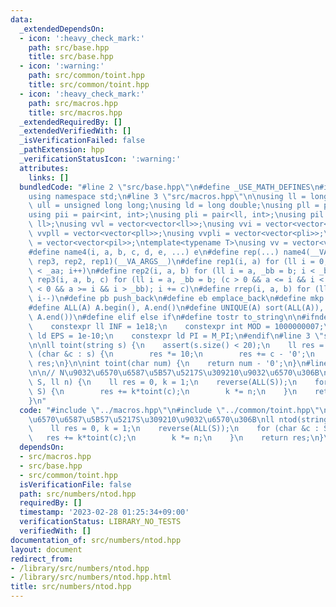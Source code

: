 ```yaml
---
data:
  _extendedDependsOn:
  - icon: ':heavy_check_mark:'
    path: src/base.hpp
    title: src/base.hpp
  - icon: ':warning:'
    path: src/common/toint.hpp
    title: src/common/toint.hpp
  - icon: ':heavy_check_mark:'
    path: src/macros.hpp
    title: src/macros.hpp
  _extendedRequiredBy: []
  _extendedVerifiedWith: []
  _isVerificationFailed: false
  _pathExtension: hpp
  _verificationStatusIcon: ':warning:'
  attributes:
    links: []
  bundledCode: "#line 2 \"src/base.hpp\"\n#define _USE_MATH_DEFINES\n#include <bits/stdc++.h>\n\
    using namespace std;\n#line 3 \"src/macros.hpp\"\n\nusing ll = long long;\nusing\
    \ ull = unsigned long long;\nusing ld = long double;\nusing pll = pair<ll, ll>;\n\
    using pii = pair<int, int>;\nusing pli = pair<ll, int>;\nusing pil = pair<int,\
    \ ll>;\nusing vvl = vector<vector<ll>>;\nusing vvi = vector<vector<int>>;\nusing\
    \ vvpll = vector<vector<pll>>;\nusing vvpli = vector<vector<pli>>;\nusing vvpil\
    \ = vector<vector<pil>>;\ntemplate<typename T>\nusing vv = vector<vector<T>>;\n\
    #define name4(i, a, b, c, d, e, ...) e\n#define rep(...) name4(__VA_ARGS__, rep4,\
    \ rep3, rep2, rep1)(__VA_ARGS__)\n#define rep1(i, a) for (ll i = 0, _aa = a; i\
    \ < _aa; i++)\n#define rep2(i, a, b) for (ll i = a, _bb = b; i < _bb; i++)\n#define\
    \ rep3(i, a, b, c) for (ll i = a, _bb = b; (c > 0 && a <= i && i < _bb) or (c\
    \ < 0 && a >= i && i > _bb); i += c)\n#define rrep(i, a, b) for (ll i=(a); i>(b);\
    \ i--)\n#define pb push_back\n#define eb emplace_back\n#define mkp make_pair\n\
    #define ALL(A) A.begin(), A.end()\n#define UNIQUE(A) sort(ALL(A)), A.erase(unique(ALL(A)),\
    \ A.end())\n#define elif else if\n#define tostr to_string\n\n#ifndef CONSTANTS\n\
    \    constexpr ll INF = 1e18;\n    constexpr int MOD = 1000000007;\n    constexpr\
    \ ld EPS = 1e-10;\n    constexpr ld PI = M_PI;\n#endif\n#line 3 \"src/common/toint.hpp\"\
    \n\nll toint(string s) {\n    assert(s.size() < 20);\n    ll res = 0;\n    for\
    \ (char &c : s) {\n        res *= 10;\n        res += c - '0';\n    }\n    return\
    \ res;\n}\n\nint toint(char num) {\n    return num - '0';\n}\n#line 3 \"src/numbers/ntod.hpp\"\
    \n\n// N\u9032\u6570\u6587\u5B57\u5217S\u309210\u9032\u6570\u306B\nll ntod(string\
    \ S, ll n) {\n    ll res = 0, k = 1;\n    reverse(ALL(S));\n    for (char &c :\
    \ S) {\n        res += k*toint(c);\n        k *= n;\n    }\n    return res;\n\
    }\n"
  code: "#include \"../macros.hpp\"\n#include \"../common/toint.hpp\"\n\n// N\u9032\
    \u6570\u6587\u5B57\u5217S\u309210\u9032\u6570\u306B\nll ntod(string S, ll n) {\n\
    \    ll res = 0, k = 1;\n    reverse(ALL(S));\n    for (char &c : S) {\n     \
    \   res += k*toint(c);\n        k *= n;\n    }\n    return res;\n}\n"
  dependsOn:
  - src/macros.hpp
  - src/base.hpp
  - src/common/toint.hpp
  isVerificationFile: false
  path: src/numbers/ntod.hpp
  requiredBy: []
  timestamp: '2023-02-28 01:25:34+09:00'
  verificationStatus: LIBRARY_NO_TESTS
  verifiedWith: []
documentation_of: src/numbers/ntod.hpp
layout: document
redirect_from:
- /library/src/numbers/ntod.hpp
- /library/src/numbers/ntod.hpp.html
title: src/numbers/ntod.hpp
---
```

